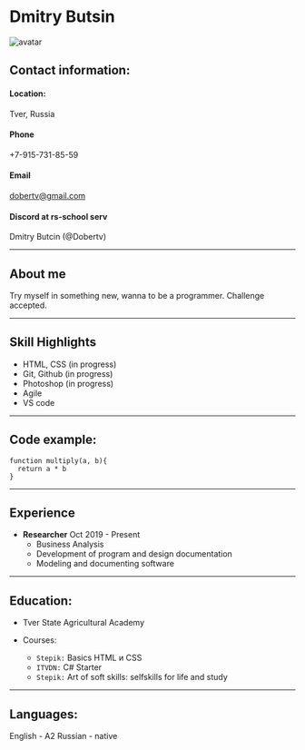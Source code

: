 # Dmitry Butsin
![avatar](https://disk.yandex.ru/i/TyQJBmvsc8jvtQ)

## Contact information:
#### Location: 
Tver, Russia
#### Phone
+7-915-731-85-59
#### Email
dobertv@gmail.com
#### Discord at rs-school serv
Dmitry Butcin (@Dobertv)
___
## About me
Try myself in something new, wanna to be a programmer. Challenge accepted.
___
## Skill Highlights
* HTML, CSS (in progress)
* Git, Github (in progress)
* Photoshop (in progress)
* Agile
* VS code
___
## Code example:

```
function multiply(a, b){
  return a * b
}
```
___
## Experience
* **Researcher** Oct 2019 - Present
    * Business Analysis
    * Development of program and design documentation
    * Modeling and documenting software
___
## Education:
* Tver State Agricultural Academy

* Courses:
    * `Stepik:` Basics HTML и CSS
    * `ITVDN:` C# Starter
    * `Stepik:` Art of soft skills: selfskills for life and study
___
## Languages:
English - A2
Russian - native
